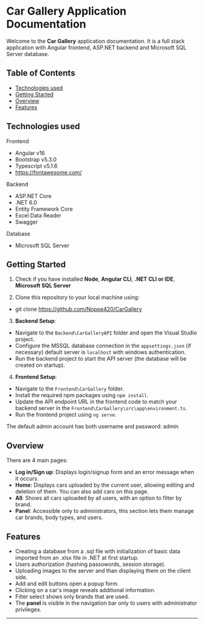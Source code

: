 # Car Gallery Application Documentation

Welcome to the **Car Gallery** application documentation. 
It is a full stack application with Angular frontend, ASP.NET backend and Microsoft SQL Server database.

## Table of Contents

- [Technologies used](#technologies-used)
- [Getting Started](#getting-started)
- [Overview](#overview)
- [Features](#features)

## Technologies used

Frontend
- Angular v16
- Bootstrap v5.3.0
- Typescript v5.1.6
- https://fontawesome.com/

Backend
- ASP.NET Core
- .NET 6.0
- Entity Framework Core
- Excel Data Reader
- Swagger

Database
- Microsoft SQL Server

## Getting Started

1. Check if you have installed **Node**, **Angular CLI**, **.NET CLI or IDE**, **Microsoft SQL Server**

2. Clone this repository to your local machine using:
- git clone https://github.com/Noppe420/CarGallery

3. **Backend Setup**:
- Navigate to the `Backend\CarGalleryAPI` folder and open the Visual Studio project.
- Configure the MSSQL database connection in the `appsettings.json` (if necessary) default server is `localhost` with windows authentication.
- Run the backend project to start the API server (the database will be created on startup).

4. **Frontend Setup**:
- Navigate to the `Frontend\CarGallery` folder.
- Install the required npm packages using `npm install`.
- Update the API endpoint URL in the frontend code to match your backend server in the `Frontend\CarGallery\src\app\environment.ts`.
- Run the frontend project using `ng serve`.

The default admin account has both username and password: admin

## Overview

There are 4 main pages:
- **Log in/Sign up**: Displays login/signup form and an error message when it occurs.
- **Home**: Displays cars uploaded by the current user, allowing editing and deletion of them. You can also add cars on this page.
- **All**: Shows all cars uploaded by all users, with an option to filter by brand.
- **Panel**: Accessible only to administrators, this section lets them manage car brands, body types, and users.

## Features

- Creating a database from a .sql file with initialization of basic data imported from an .xlsx file in .NET at first startup.
- Users authorization (hashing passowords, session storage).
- Uploading images to the server and than displaying them on the client side.
- Add and edit buttons open a popup form.
- Clicking on a car's image reveals additional information.
- Filter select shows only brands that are used.
- The **panel** is visible in the navigation bar only to users with administrator privileges.

---